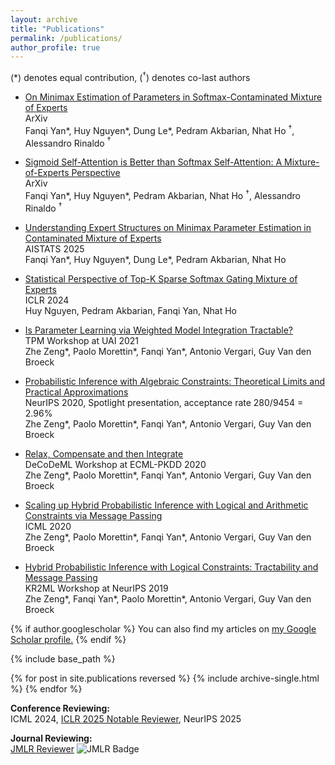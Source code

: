 ```yaml
---
layout: archive
title: "Publications"
permalink: /publications/
author_profile: true
---
```


  (*) denotes equal contribution, ($^\dagger$) denotes co-last authors

+ [On Minimax Estimation of Parameters in Softmax-Contaminated Mixture of Experts
](https://arxiv.org/abs/2505.18455) <br /> ArXiv <br />Fanqi Yan\*, Huy Nguyen\*, Dung Le\*, Pedram Akbarian, Nhat Ho $^\dagger$, Alessandro Rinaldo $^\dagger$

+ [Sigmoid Self-Attention is Better than Softmax Self-Attention: A Mixture-of-Experts Perspective](https://arxiv.org/abs/2502.00281) <br /> ArXiv <br />Fanqi Yan\*, Huy Nguyen\*, Pedram Akbarian, Nhat Ho $^\dagger$, Alessandro Rinaldo $^\dagger$

+ [Understanding Expert Structures on Minimax Parameter Estimation in Contaminated Mixture of Experts](https://arxiv.org/abs/2410.12258) <br /> AISTATS 2025 <br />Fanqi Yan\*, Huy Nguyen\*, Dung Le\*, Pedram Akbarian, Nhat Ho

+ [Statistical Perspective of Top-K Sparse Softmax Gating Mixture of Experts](https://arxiv.org/pdf/2309.13850.pdf) <br /> ICLR 2024 <br />Huy Nguyen, Pedram Akbarian, Fanqi Yan, Nhat Ho


+ [Is Parameter Learning via Weighted Model Integration Tractable?](https://openreview.net/pdf?id=eecWixvAEeZ)
  <br />TPM Workshop at UAI 2021
  <br />Zhe Zeng\*, Paolo Morettin\*, Fanqi Yan\*, Antonio Vergari, Guy Van den Broeck


+ [Probabilistic Inference with Algebraic Constraints: Theoretical Limits and Practical Approximations](https://proceedings.neurips.cc/paper/2020/hash/85934679f30131d812a8c7475a7d0f74-Abstract.html)
  <br />NeurIPS 2020, Spotlight presentation, acceptance rate 280/9454 = 2.96%
  <br />Zhe Zeng\*, Paolo Morettin\*, Fanqi Yan\*, Antonio Vergari, Guy Van den Broeck


+ [Relax, Compensate and then Integrate](https://web.cs.ucla.edu/~zhezeng/publication/ecml20/ecml20.pdf)
  <br />DeCoDeML Workshop at ECML-PKDD 2020
  <br />Zhe Zeng\*, Paolo Morettin\*, Fanqi Yan\*, Antonio Vergari, Guy Van den Broeck


+ [Scaling up Hybrid Probabilistic Inference with Logical and Arithmetic Constraints via Message Passing](https://proceedings.mlr.press/v119/zeng20a/zeng20a.pdf)
  <br />ICML 2020
  <br />Zhe Zeng\*, Paolo Morettin\*, Fanqi Yan\*, Antonio Vergari, Guy Van den Broeck

  
+ [Hybrid Probabilistic Inference with Logical Constraints: Tractability and Message Passing](https://arxiv.org/pdf/1909.09362.pdf)
  <br />KR2ML Workshop at NeurIPS 2019
  <br />Zhe Zeng\*, Fanqi Yan\*, Paolo Morettin\*, Antonio Vergari, Guy Van den Broeck

   

{% if author.googlescholar %}
  You can also find my articles on <u><a href="{{author.googlescholar}}">my Google Scholar profile</a>.</u>
{% endif %}

{% include base_path %}

{% for post in site.publications reversed %}
  {% include archive-single.html %}
{% endfor %}


**Conference Reviewing:**  
ICML 2024, [ICLR 2025 Notable Reviewer](https://iclr.cc/Conferences/2025/Reviewers), NeurIPS 2025  

**Journal Reviewing:**  
[JMLR Reviewer](https://jmlr.org/reviewer-badge/) ![JMLR Badge](https://jmlr.org/assets/jmlr-reviewer-badge-light.png)

